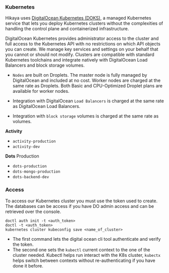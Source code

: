 ### Kubernetes

Hikaya uses [DigitalOcean Kubernetes (DOKS)](https://www.digitalocean.com/docs/kubernetes/), a managed Kubernetes service that lets you deploy Kubernetes clusters without the complexities of handling the control plane and containerized infrastructure.

DigitalOcean Kubernetes provides administrator access to the cluster and full access to the Kubernetes API with no restrictions on which API objects you can create. We manage key services and settings on your behalf that you cannot or should not modify. Clusters are compatible with standard Kubernetes toolchains and integrate natively with DigitalOcean Load Balancers and block storage volumes.

- `Nodes` are built on Droplets. The master node is fully managed by DigitalOcean and included at no cost. Worker nodes are charged at the same rate as Droplets. Both Basic and CPU-Optimized Droplet plans are available for worker nodes.

- Integration with DigitalOcean `Load Balancers` is charged at the same rate as DigitalOcean Load Balancers.

- Integration with `block storage` volumes is charged at the same rate as volumes.

**Activity**

- `activity-production`
- `activity-dev`

**Dots**
Production

- `dots-production`
- `dots-mongo-production`
- `dots-backend-dev`

### Access

To access our Kubernetes cluster you must use the token used to create. The databases can be access if you have DO admin access and can be retrieved over the console.

```
doctl auth init -t <auth_token>
doctl -t <auth_token> 
kubernetes cluster kubeconfig save <name_of_cluster>
```

- The first command lets the digital ocean cli tool authenticate and verify the token.
- The second one sets the `kubectl` current context to the one of the cluster needed. Kubectl helps run interact with the K8s cluster, `kubectx` helps switch between contexts without re-authenticating if  you have done it before.
